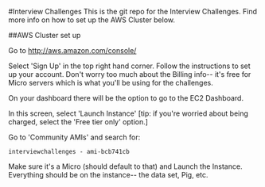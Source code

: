 #Interview Challenges
This is the git repo for the Interview Challenges. Find more info on how to set up the AWS Cluster below.

##AWS Cluster set up

Go to http://aws.amazon.com/console/

Select 'Sign Up' in the top right hand corner. Follow the instructions to set up your account. Don't worry too much about the Billing info-- it's free for Micro servers which is what you'll be using for the challenges.

On your dashboard there will be the option to go to the EC2 Dashboard.

In this screen, select 'Launch Instance' [tip: if you're worried about being charged, select the 'Free tier only' option.]

Go to 'Community AMIs' and search for:
```
interviewchallenges - ami-bcb741cb
```

Make sure it's a Micro (should default to that) and Launch the Instance. Everything should be on the instance-- the data set, Pig, etc. 
